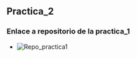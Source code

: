 ## Practica_2

### Enlace a repositorio de la practica_1

- ![Repo_practica1](https://github.com/amerikmail/practica1)
